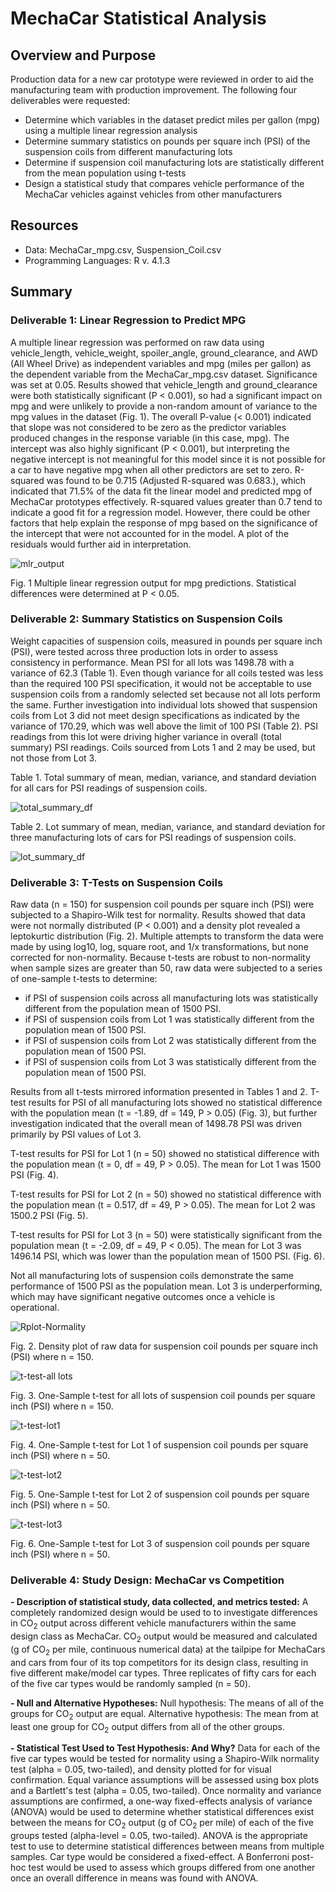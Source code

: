 # MechaCar Statistical Analysis
## Overview and Purpose
Production data for a new car prototype were reviewed in order to aid the manufacturing team with production improvement. The following four deliverables were requested:
- Determine which variables in the dataset predict miles per gallon (mpg) using a multiple linear regression analysis
- Determine summary statistics on pounds per square inch (PSI) of the suspension coils from different manufacturing lots
- Determine if suspension coil manufacturing lots are statistically different from the mean population using t-tests
- Design a statistical study that compares vehicle performance of the MechaCar vehicles against vehicles from other manufacturers

## Resources
- Data: MechaCar_mpg.csv, Suspension_Coil.csv
- Programming Languages: R v. 4.1.3

## Summary
### Deliverable 1: Linear Regression to Predict MPG
A multiple linear regression was performed on raw data using vehicle_length, vehicle_weight, spoiler_angle, ground_clearance, and AWD (All Wheel Drive) as independent variables and mpg (miles per gallon) as the dependent variable from the MechaCar_mpg.csv dataset. Significance was set at 0.05.  Results showed that vehicle_length and ground_clearance were both statistically significant  (P < 0.001), so had a significant impact on mpg and were unlikely to provide a non-random amount of variance to the mpg values in the dataset (Fig. 1). The overall P-value (< 0.001) indicated that slope was not considered to be zero as the predictor variables produced changes in the response variable (in this case, mpg). The intercept was also highly significant (P < 0.001), but interpreting the negative intercept is not meaningful for this model since it is not possible for a car to have negative mpg when all other predictors are set to zero. R-squared was found to be 0.715 (Adjusted R-squared was 0.683.), which indicated that 71.5% of the data fit the linear model and predicted mpg of MechaCar prototypes effectively. R-squared values greater than 0.7 tend to indicate a good fit for a regression model. However, there could be other factors that help explain the response of mpg based on the significance of the intercept that were not accounted for in the model. A plot of the residuals would further aid in interpretation.


![mlr_output](https://user-images.githubusercontent.com/95387273/160720457-baef765f-aa11-4957-9671-59ed8b63507f.png)

Fig. 1 Multiple linear regression output for mpg predictions. Statistical differences were determined at P < 0.05.


### Deliverable 2:  Summary Statistics on Suspension Coils
Weight capacities of suspension coils, measured in pounds per square inch (PSI), were tested across three production lots in order to assess consistency in performance. Mean PSI for all lots was 1498.78 with a variance of 62.3 (Table 1).  Even though variance for all coils tested was less than the required 100 PSI specification, it would not be acceptable to use suspension coils from a randomly selected set because not all lots perform the same.  Further investigation into individual lots showed that suspension coils from Lot 3 did not meet design specifications as indicated by the variance of 170.29, which was well above the limit of 100 PSI (Table 2). PSI readings from this lot were driving higher variance in overall (total summary) PSI readings.  Coils sourced from Lots 1 and 2 may be used, but not those from Lot 3.


Table 1.  Total summary of mean, median, variance, and standard deviation for all cars for PSI readings of suspension coils.

![total_summary_df](https://user-images.githubusercontent.com/95387273/160863100-09130db4-3e91-4547-8c68-5b18077bc9fa.png)

Table 2.  Lot summary of mean, median, variance, and standard deviation for three manufacturing lots of cars for PSI readings of suspension coils.

![lot_summary_df](https://user-images.githubusercontent.com/95387273/160863138-d2f3af2c-3d73-4a2c-a454-9d702dc402ec.png)


### Deliverable 3:  T-Tests on Suspension Coils
Raw data (n = 150) for suspension coil pounds per square inch (PSI) were subjected to a Shapiro-Wilk test for normality.  Results showed that data were not normally distributed (P < 0.001) and a density plot revealed a leptokurtic distribution (Fig. 2). Multiple attempts to transform the data were made by using log10, log, square root, and 1/x transformations, but none corrected for non-normality. Because t-tests are robust to non-normality when sample sizes are greater than 50, raw data were subjected to a series of one-sample t-tests to determine: 
- if PSI of suspension coils across all manufacturing lots was statistically different from the population mean of 1500 PSI.
- if PSI of suspension coils from Lot 1 was statistically different from the population mean of 1500 PSI.
- if PSI of suspension coils from Lot 2 was statistically different from the population mean of 1500 PSI.
- if PSI of suspension coils from Lot 3 was statistically different from the population mean of 1500 PSI.

Results from all t-tests mirrored information presented in Tables 1 and 2.  T-test results for PSI of all manufacturing lots showed no statistical difference with the population mean (t = -1.89, df = 149, P > 0.05) (Fig. 3), but further investigation indicated that the overall mean of 1498.78 PSI was driven primarily by PSI values of Lot 3.

T-test results for PSI for Lot 1 (n = 50) showed no statistical difference with the population mean (t = 0, df = 49, P > 0.05).  The mean for Lot 1 was 1500 PSI (Fig. 4).

T-test results for PSI for Lot 2 (n = 50) showed no statistical difference with the population mean (t = 0.517, df = 49, P > 0.05).  The mean for Lot 2 was 1500.2 PSI (Fig. 5). 

T-test results for PSI for Lot 3 (n = 50) were statistically significant from the population mean (t = -2.09, df = 49, P < 0.05). The mean for Lot 3 was 1496.14 PSI, which was lower than the population mean of 1500 PSI. (Fig. 6).

Not all manufacturing lots of suspension coils demonstrate the same performance of 1500 PSI as the population mean.  Lot 3 is underperforming, which may have significant negative outcomes once a vehicle is operational.


![Rplot-Normality](https://user-images.githubusercontent.com/95387273/161083243-6b55e7d1-c82c-4e05-9580-a6291a73e734.png)

Fig. 2. Density plot of raw data for suspension coil pounds per square inch (PSI) where n = 150.


![t-test-all lots](https://user-images.githubusercontent.com/95387273/161081944-579db09d-b1fe-4e8e-a12c-fd17c5c6a20c.png)

Fig. 3.  One-Sample t-test for all lots of suspension coil pounds per square inch (PSI) where n = 150.


![t-test-lot1](https://user-images.githubusercontent.com/95387273/161081974-3bd0a2d5-527e-44c1-912e-8c5da8ec9bc6.png)

Fig. 4.  One-Sample t-test for Lot 1 of suspension coil pounds per square inch (PSI) where n = 50.


![t-test-lot2](https://user-images.githubusercontent.com/95387273/161082000-86d668e1-475a-44f5-8b4f-92a6c3c3362d.png)

Fig. 5.  One-Sample t-test for Lot 2 of suspension coil pounds per square inch (PSI) where n = 50.


![t-test-lot3](https://user-images.githubusercontent.com/95387273/161082041-5af0d10e-84db-4181-9bd0-0af45dcf6332.png)

Fig. 6.  One-Sample t-test for Lot 3 of suspension coil pounds per square inch (PSI) where n = 50.



### Deliverable 4: Study Design:  MechaCar vs Competition
**- Description of statistical study, data collected, and metrics tested:**
A completely randomized design would be used to to investigate differences in CO<sub>2</sub> output across different vehicle manufacturers within the same design class as MechaCar. CO<sub>2</sub> output would be measured and calculated (g of CO<sub>2</sub> per mile, continuous numerical data) at the tailpipe for MechaCars and cars from four of its top competitors for its design class, resulting in five different make/model car types. Three replicates of fifty cars for each of the five car types would be randomly sampled (n = 50).   

**- Null and Alternative Hypotheses:**
Null hypothesis: The means of all of the groups for CO<sub>2</sub> output are equal.
Alternative hypothesis: The mean from at least one group for CO<sub>2</sub> output differs from all of the other groups.

**- Statistical Test Used to Test Hypothesis: And Why?**
Data for each of the five car types would be tested for normality using a Shapiro-Wilk normality test (alpha = 0.05, two-tailed), and density plotted for for visual confirmation. Equal variance assumptions will be assessed using box plots and a Bartlett's test (alpha = 0.05, two-tailed).  Once normality and variance assumptions are confirmed, a one-way fixed-effects analysis of variance (ANOVA) would be used to determine whether statistical differences exist between the means for CO<sub>2</sub> output (g of CO<sub>2</sub> per mile) of each of the five groups tested (alpha-level = 0.05, two-tailed). ANOVA is the appropriate test to use to determine statistical differences between means from multiple samples. Car type would be considered a fixed-effect.  A Bonferroni post-hoc test would be used to assess which groups differed from one another once an overall difference in means was found with ANOVA.

